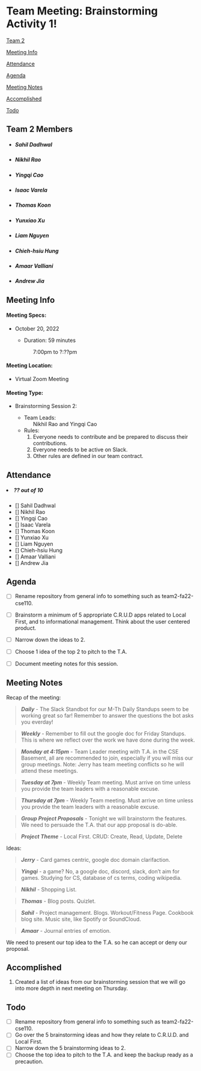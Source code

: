 # Team Meeting: Brainstorming Activity 1!

[Team 2](#team-2-members)

[Meeting Info](#meeting-info)

[Attendance](#attendance)

[Agenda](#agenda)

[Meeting Notes](#meeting-notes)

[Accomplished](#accomplished)

[Todo](#todo)


## **Team 2 Members**
<ul>

##### <li> *Sahil Dadhwal* </li>
##### <li> *Nikhil Rao* </li>
##### <li> *Yingqi Cao* </li>
##### <li> *Isaac Varela* </li>
##### <li> *Thomas Koon* </li>
##### <li> *Yunxiao Xu* </li> 
##### <li> *Liam Nguyen* </li>
##### <li> *Chieh-hsiu Hung* </li>
##### <li> *Amaar Valliani* </li>
##### <li> *Andrew Jia* </li>
  
</ul>

## **Meeting Info**
#### Meeting Specs: 
<ul>
  <li>October 20, 2022</li>
  <ul>
    <li>Duration: 59 minutes</li>
        <ol>7:00pm to ?:??pm<ol>
  </ul>
</ul>

#### Meeting Location: 
<ul>
  <li>Virtual Zoom Meeting</li>
</ul>

#### Meeting Type: 
<ul>
  <li>Brainstorming Session 2:</li>
    <ul>
      <li>
      Team Leads: 
        <ol>
            Nikhil Rao and Yingqi Cao
        </ol>
      </li>
      <li>
      Rules: 
        <ol>
            <li>
                Everyone needs to contribute and be prepared to discuss their contributions.
            </li>
            <li>
                Everyone needs to be active on Slack.
            </li>
            <li>
                Other rules are defined in our team contract.
            </li>
        </ol>
      </li>
    </ul>
</ul>	

## **Attendance**
##### <li> *?? out of 10* </li>
- [] Sahil Dadhwal
- [] Nikhil Rao
- [] Yingqi Cao
- [] Isaac Varela
- [] Thomas Koon
- [] Yunxiao Xu
- [] Liam Nguyen
- [] Chieh-hsiu Hung
- [] Amaar Valliani
- [] Andrew Jia

## **Agenda**
- [ ] Rename repository from general info to something such as team2-fa22-cse110.
- [ ] Brainstorm a minimum of 5 appropriate C.R.U.D apps related to Local First, and to informational management. Think about the user centered product.
- [ ] Narrow down the ideas to 2.
- [ ] Choose 1 idea of the top 2 to pitch to the T.A.
- [ ] Document meeting notes for this session.






## **Meeting Notes**
Recap of the meeting:

> ***Daily*** - The Slack Standbot for our M-Th Daily Standups seem to be working great so far! Remember to answer the questions the bot asks you everday!
 
> ***Weekly*** - Remember to fill out the google doc for Friday Standups. This is where we reflect over the work we have done during the week.

> ***Monday at 4:15pm*** - Team Leader meeting with T.A. in the CSE Basement, all are recommended to join, especially if you will miss our group meetings. Note: Jerry has team meeting conflicts so he will attend these meetings.

> ***Tuesday at 7pm*** - Weekly Team meeting. Must arrive on time unless you provide the team leaders with a reasonable excuse.

> ***Thursday at 7pm*** - Weekly Team meeting. Must arrive on time unless you provide the team leaders with a reasonable excuse.


> ***Group Project Proposals*** - Tonight we will brainstorm the features. We need to persuade the T.A. that our app proposal is do-able.

> ***Project Theme*** - Local First. CRUD: Create, Read, Update, Delete

Ideas:

> ***Jerry*** - Card games centric, google doc domain clarifaction.

> ***Yingqi*** - a game? No, a google doc, discord, slack, don’t aim for games. Studying for CS, database of cs terms, coding wikipedia.

> ***Nikhil*** - Shopping List.

> ***Thomas*** - Blog posts. Quizlet.

> ***Sahil*** - Project management. Blogs. Workout/Fitness Page. Cookbook blog site. Music site, like Spotify or SoundCloud.

> ***Amaar*** - Journal entries of emotion.


We need to present our top idea to the T.A. so he can accept or deny our proposal.

## **Accomplished**
<ol>
    <li>
        Created a list of ideas from our brainstorming session that we will go into more depth in next meeting on Thursday.
    </li>
</ol>


## **Todo**
- [ ] Rename repository from general info to something such as team2-fa22-cse110.
- [ ] Go over the 5 brainstorming ideas and how they relate to C.R.U.D. and Local First.
- [ ] Narrow down the 5 brainstorming ideas to 2.
- [ ] Choose the top idea to pitch to the T.A. and keep the backup ready as a precaution.
